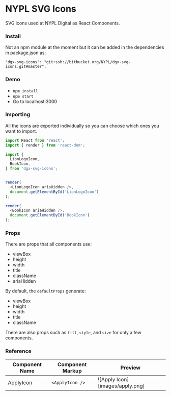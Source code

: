 # NYPL SVG Icons

SVG icons used at NYPL Digital as React Components.

### Install

Not an npm module at the moment but it can be added in the dependencies in package.json as:

`"dgx-svg-icons": "git+ssh://bitbucket.org/NYPL/dgx-svg-icons.git#master",`


### Demo

* `npm install`
* `npm start`
* Go to localhost:3000

### Importing

All the icons are exported individually so you can choose which ones you want to import.

```javascript
import React from 'react';
import { render } from 'react-dom';

import {
  LionLogoIcon,
  BookIcon,
} from 'dgx-svg-icons';


render(
  <LionLogoIcon ariaHidden />,
  document.getElementById('LionLogoIcon')
);

render(
  <BookIcon ariaHidden />,
  document.getElementById('BookIcon')
);

```

### Props

There are props that all components use:

* viewBox
* height
* width
* title
* className
* ariaHidden

By default, the `defaultProps` generate:
* viewBox
* height
* width
* title
* className

There are also props such as `fill`, `style`, and `size` for only a few components.

### Reference

Component Name  | Component Markup  | Preview 
--- | --- | ---
ApplyIcon | `<ApplyIcon />` | ![Apply Icon][images/apply.png]




